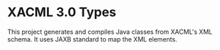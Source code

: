 # XACML 3.0 Types

This project generates and compiles Java classes from XACML's XML schema. It uses JAXB standard to map the XML elements.
